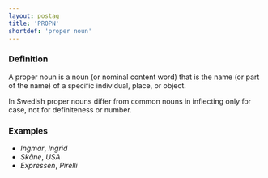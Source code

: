 ```yaml
---
layout: postag
title: 'PROPN'
shortdef: 'proper noun'
---
```


### Definition

A proper noun is a noun (or nominal content word) that is the name (or
part of the name) of a specific individual, place, or object.

In Swedish proper nouns differ from common nouns in inflecting only for case, not for definiteness or number.

### Examples

- _Ingmar_, _Ingrid_
- _Skåne_, _USA_
- _Expressen_, _Pirelli_
